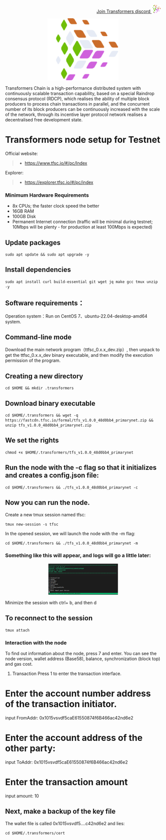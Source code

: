 <p style="font-size:14px" align="right">
<a href="https://discord.gg/6PVYyQnRCy" target="_blank">Join Transformers discord <img src="https://github.com/Vitek7373/testnet_manual/blob/main/transformerslogo.png" width="30"/></a>
</p>

<p align="center">
  <img height="200" height="auto" src="https://github.com/Vitek7373/testnet_manual/blob/main/transformerslogo.png">
</p>

Transformers Chain is a high-performance distributed system with continuously scalable transaction capability, based on a special Raindrop consensus protocol (RDCP), which realises the ability of multiple block producers to process chain transactions in parallel, and the concurrent number of its block producers can be continuously increased with the scale of the network, through its incentive layer protocol network realises a decentralised free development state.

#  Transformers node setup for Testnet

Official website:
>-  https://www.tfsc.io/#/pc/Index

Explorer:
>-  https://explorer.tfsc.io/#/pc/index



### Minimum Hardware Requirements
 - 8x CPUs; the faster clock speed the better
 - 16GB RAM
 - 100GB Disk
 - Permanent Internet connection (traffic will be minimal during testnet; 10Mbps will be plenty - for production at least 100Mbps is expected)

## Update packages
```
sudo apt update && sudo apt upgrade -y
```

## Install dependencies
```
sudo apt install curl build-essential git wget jq make gcc tmux unzip -y
```
## Software requirements：
Operation system：Run on CentOS 7、ubuntu-22.04-desktop-amd64 system.

## Command-line mode
Download the main network program（ttfsc_0.x.x_dev.zip）, then unpack to get the ttfsc_0.x.x_dev binary executable, and then modify the execution permission of the program.

## Creating a new directory
```
cd $HOME && mkdir .transformers
```

## Download binary executable
```
cd $HOME/.transformers && wget -q https://fastcdn.tfsc.io/formal/tfs_v1.0.0_48d0bb4_primarynet.zip && unzip tfs_v1.0.0_48d0bb4_primarynet.zip
```
## We set the rights

```
chmod +x $HOME/.transformers/tfs_v1.0.0_48d0bb4_primarynet
```

## Run the node with the -c flag so that it initializes and creates a config.json file:
```
cd $HOME/.transformers && ./tfs_v1.0.0_48d0bb4_primarynet -c
```

## Now you can run the node.

Create a new tmux session named tfsc:
```
tmux new-session -s tfsc
```

In the opened session, we will launch the node with the -m flag:
```
cd $HOME/.transformers && ./tfs_v1.0.0_48d0bb4_primarynet -m
```

### Something like this will appear, and logs will go a little later:

<p align="center">
  <img height="100" height="auto" src="https://github.com/Vitek7373/testnet_manual/blob/main/Transformers/scrine1.png">
</p>

Minimize the session with ctrl+ b, and then d

## To reconnect to the session
```
tmux attach
```

### Interaction with the node
To find out information about the node, press 7 and enter. You can see the node version, wallet address (Base58), balance, synchronization (block top) and gas cost.

1. Transaction
Press 1 to enter the transaction interface.

# Enter the account number address of the transaction initiator.

input FromAddr: 0x1015vsvdf5caE61550874f6B466ac42nd6e2

# Enter the account address of the other party:

input ToAddr: 0x1015vsvdf5caE61550874f6B466ac42nd6e2


# Enter the transaction amount
input amount: 10


## Next, make a backup of the key file
The wallet file is called 0x1015vsvdf5....c42nd6e2 and lies:
```
cd $HOME/.transformers/cert
```

